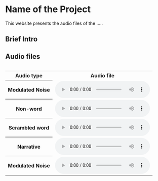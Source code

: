 # Name of the Project

This website presents the audio files of the .....

## Brief Intro


## Audio files
<div style="overflow-x: auto;" class="figure">
    <table class="audioTable">
        <tr>
<!--             <th rowspan="2">Audio</th> -->
            <th colspan="2">Audio type</th>
            <th colspan="2">Audio file</th>
<!--             <th rowspan="2">Audio</th> -->
        <tr>
            <th colspan="2">Modulated Noise</th>
            <td><audio controls="controls"><source src=""></audio></td>
        </tr>
        <tr>
            <th colspan="2">Non-word</th>
            <td><audio controls="controls"><source src=""></audio></td>
        </tr>
        <tr>
            <th colspan="2">Scrambled word</th>
            <td><audio controls="controls"><source src=""></audio></td>
        </tr>
        <tr>
            <th colspan="2">Narrative</th>
            <td><audio controls="controls"><source src=""></audio></td>
        </tr>
        <tr>
            <th colspan="2">Modulated Noise</th>
            <td><audio controls="controls"><source src=""></audio></td>
        </tr>
    </table>
</div>
